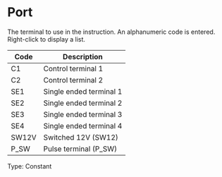 # Port

The terminal to use in the instruction. An alphanumeric code is entered. Right-click to display a list.

| Code  | Description             |
| ----- | ----------------------- |
| C1    | Control terminal 1      |
| C2    | Control terminal 2      |
| SE1   | Single ended terminal 1 |
| SE2   | Single ended terminal 2 |
| SE3   | Single ended terminal 3 |
| SE4   | Single ended terminal 4 |
| SW12V | Switched 12V (SW12)     |
| P_SW  | Pulse terminal (P_SW)   |

Type: Constant
